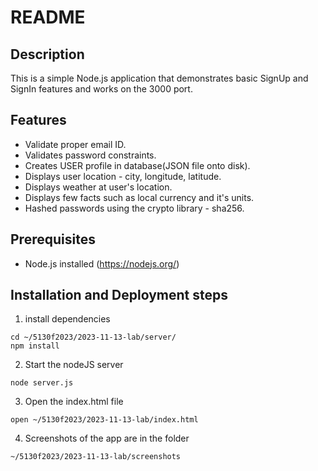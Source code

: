 # README

## Description
This is a simple Node.js application that demonstrates basic SignUp and SignIn features and works on the 3000 port.

## Features
- Validate proper email ID.
- Validates password constraints.
- Creates USER profile in database(JSON file onto disk).
- Displays user location - city, longitude, latitude.
- Displays weather at user's location.
- Displays few facts such as local currency and it's units.
- Hashed passwords using the crypto library - sha256.

## Prerequisites
- Node.js installed (https://nodejs.org/)

## Installation and Deployment steps
1. install dependencies
```
cd ~/5130f2023/2023-11-13-lab/server/
npm install
```
2. Start the nodeJS server
```
node server.js
```
3. Open the index.html file
```
open ~/5130f2023/2023-11-13-lab/index.html
```
4. Screenshots of the app are in the folder
```
~/5130f2023/2023-11-13-lab/screenshots
```